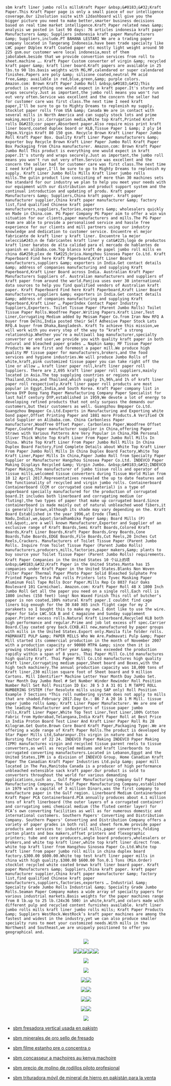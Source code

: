 
```
sbm kraft liner jumbo rolls millsKraft Paper &nbsp;&#0183;&#32;Kraft Paper.This Kraft Paper page is only a small piece of our intelligence coverage.Our i2solution suite with i2dashboard will give you the bigger picture you need to make better,smarter business decisions based on real time market intelligence.Kraft Paper related news &amp; analysis we posted in last 90 days: 76 articles indonesia kraft paper Manufacturers &amp; Suppliers indonesia kraft paper Manufacturers &amp; Suppliers,include.PT BAHANA LESTARI We are a trading paper company located in Tangerang Indonesia.have been trade specialty like LWC paper DUplex Kraft Coated paper etc mostly light weight around 50 225 gsm.our customer were local indonesia,most of them jabotabek.beside that we provide convertion services from roll to sheet.machine …. Kraft Paper Custom converter of virgin &amp; recycled kraft paper &amp; kraft liner board.Kraft papers are available in 25 lbs.to 90 lbs.basis weights with MG,MF,calendared or super calendared finishes.Papers are poly &amp; silicone coated,neutral PH acid free,&amp; available in red,blue,green,&amp; purple colors. Amazon.com: Brown Kraft Paper Jumbo Roll &nbsp;&#0183;&#32;This product is everything one would expect in kraft paper.It's sturdy and wraps securely.Just as important,the jumbo roll means you won't run out very often.Service was excellent and the concern the seller had for customer care was first class.The next time I need kraft paper,I'll be sure to go to Mighty Dreams to replenish my supply. Stocklot paper rolls from USA &amp; Canada We are in contact with several mills in North America and can supply stock lots and prime making,mostly in:.Corrugation media,White top Kraft,Printed Kraft rolls D&#233;cor paper,Absorbent paper.Also require miss print kraft liner board,coated duplex board or KLB,Tissue Paper 1 &amp; 2 ply 14 20gsm.Virgin Kraft 80 150 gsm. Recycle Brown Kraft Liner Paper Jumbo Roll Kraft Paper Box. Quality Kraft Liner Paper manufacturers &amp; exporter buy Recycle Brown Kraft Liner Paper Jumbo Roll Kraft Paper Box Packaging from China manufacturer. Amazon.com: Brown Kraft Paper Jumbo Roll This product is everything one would expect in kraft paper.It's sturdy and wraps securely.Just as important,the jumbo roll means you won't run out very often.Service was excellent and the concern the seller had for customer care was first class.The next time I need kraft paper,I'll be sure to go to Mighty Dreams to replenish my supply. Kraft Liner Jumbo Rolls Mills Kraft liner jumbo rolls mills.The gulin product line consisting of more than 30 machines sets the standard for our industry we plan to help you meet your needs with our equipment with our distribution and product support system and the continual introduction and updating of produ. Kraft paper Manufacturers &amp; Suppliers,China kraft paper. kraft paper manufacturer supplier,China kraft paper manufacturer &amp; factory list,find qualified Chinese kraft paper manufacturers,suppliers,factories,exporters &amp; wholesalers quickly on Made in China.com. PG Paper Company PG Paper aim to offer a win win situation for our clients,paper manufacturers and mills.The PG Paper team are able to provide a personalised service and hassle free experience for our clients and mill partners using our industry knowledge and dedication to customer service. Encuentre el mejor fabricante de kraft liner y kraft liner. Encuentre la mejor selecci&#243;n de fabricantes kraft liner y cat&#225;logo de productos kraft liner baratos de alta calidad para el mercado de hablantes de spanish en alibaba.com.Top blanco kraft de papel jumbo roll mills en china d&#250;plex de f&#225;brica.Hangzhou Sinosea Paper Co.Ltd. Kraft Paperboard Find here Kraft Paperboard,Kraft Liner Board manufacturers,suppliers &amp; exporters in India.Get contact details &amp; address of companies manufacturing and supplying Kraft Paperboard,Kraft Liner Board across India. Australian Kraft Paper Manufacturers Suppliers of. Australian manufacturers and suppliers of kraft paper from around the world.Panjiva uses over 30 international data sources to help you find qualified vendors of Australian kraft paper. Kraft Paperboard Find here Kraft Paperboard,Kraft Liner Board manufacturers,suppliers &amp; exporters in India.Get contact details &amp; address of companies manufacturing and supplying Kraft Paperboard,Kraft Liner … PaperIndex Contact Paper Industry Suppliers,Exporters. Toilet Tissue Paper (Parent Jumbo Rolls) Toilet Tissue Paper Rolls.Woodfree Paper.Writing Papers.Kraft Liner,Test Liner,Corrugating Medium added by Meisam Paper Co.from Iran New RFQ A buyer from Delhi,India posted their Self Adhesive Paper Stock Lots RFQ.A buyer from Dhaka,Bangladesh. Kraft To achieve this mission,we will work with you every step of the way to “kraft” a strong relationship.Whether you’re a multiwall bag manufacturer,specialty converter or end user,we provide you with quality kraft paper in both natural and bleached paper grades … Napkin &amp; MF Tissue Paper Products We are first and foremost a paper mill.We produce high quality MF tissue paper for manufacturers,brokers,and the food services and hygiene industries.We will produce Jumbo Rolls of white,kraft,pink customized tissue paper you can take right off the line or allow … kraft liner paper roll,kraft liner paper roll Suppliers. There are 2,695 kraft liner paper roll suppliers,mainly located in Asia.The top supplying countries or regions are Thailand,China,and Thailand,which supply 1%,96%,and 1% of kraft liner paper roll respectively.Kraft liner paper roll products are most popular in Egypt,India,and South Korea. Kraft Paper company list in Korea DYP Dong Yang Paper Manufacturing Company Paper Specialist for last half century DYP,established in 1959,We devote a lot of energy to developing refined products that not only surpass the demands our customers,but their customers as well. Guangzhou Bmpaper Co.Ltd. Guangzhou Bmpaper Co.Ltd.Experts in Manufacturing and Exporting white bond paper,Offset Printing Paper and 1881 more Products.A Verified CN Gold Supplier on Alibaba.com. China Carbonless Paper manufacturer,Woodfree Offset Paper. Carbonless Paper,Woodfree Offset Paper,Coated Paper manufacturer supplier in China,offering Paper Straws with Various Patterns Are Very Popular in China,FDA Personal Sliver Thick White Top Kraft Liner From Paper Jumbo Roll Mills In China. White Top Kraft Liner From Paper Jumbo Roll Mills In China Duplex Board Factory,Find Complete Details about White Top Kraft Liner From Paper Jumbo Roll Mills In China Duplex Board Factory,White Top Kraft Liner,Paper Mills In China,Paper Jumbo Roll from Specialty Paper Supplier or Manufacturer Hangzhou Sinosea Paper Co.Ltd. INDEVCO Paper Making Displays Recycled &amp; Virgin Jumbo. &nbsp;&#0183;&#32;INDEVCO Paper Making,the manufacturer of jumbo tissue rolls and operator of tissue mills,welcomed tissue converters during Tissue World Milan from 10 12 April 2017.Representatives revealed the up to date features and the functionality of recycled and virgin jumbo rolls. Containerboard Containerboard (CCM or corrugated case material) is a type of paperboard specially manufactured for the production of corrugated board.It includes both linerboard and corrugating medium (or fluting),the two types of paper that make up corrugated board.Since containerboard is made mainly out of natural unbleached wood fibers,it is generally brown,although its shade may vary depending on the. Kraft Board Established in the year 1996,at Erode (Tamil Nadu,India),we,&quot;Saradhambika Paper &amp; Board Mills (P) Ltd.&quot;,are a well known Manufacturer,Exporter and Supplier of an exclusive range of Kraft Boards,Semi Kraft Boards,Colored Kraft Boards,Kraft Liner Boards,Kraft Paper Boards,Grey Boards,Cone Boards,Tube Boards,EDGE Boards,File Boards,Cut Reels,20 Inches Cut Reels,Crackers. Manufacturers of Toilet Tissue Paper (Parent Jumbo Rolls. Inquire from Toilet Tissue Paper (Parent Jumbo Rolls) manufacturers,producers,mills,factories,paper makers,&amp; plants to buy source your Toilet Tissue Paper (Parent Jumbo Rolls) requirements. Kraft Paper Companies in the United States 10 个以上的项&nbsp;&#0183;&#32;Kraft Paper in the United States.Manta has 15 companies under Kraft Paper in the United States.Blanks Non Woven Filter Paper Thermal Paper Photo Paper Solid Bleached Sulphate Pre Printed Papers Tetra Pak rolls Printers lots Tyvec Masking Paper Aluminum Foil Tape Rolls Dcor Paper.Mills Rep Co 8037 Fair Oaks Boulevard 101 Carmichael. Amazon.com: Kraft Paper Roll 48 X 1800 Inch Jumbo Roll Get all the paper you need on a single roll.Each roll is 1800 inches (150 feet) long! Non Waxed Finish This roll of butcher’s paper is non coated,100% natural Kraft paper.I couldnt find cage liners big enough for the 30 X40 X65 inch flight cage for my 2 parakeets so I bought this to make my own.I dont like to use the wire. Paper for Sale LWC.SCA B and C magazine and Sunday supplement paper.Printer excess rolls.Natural Kraft Linerboard,Recycled KLB both high performance and regular.Prime and job lot excess off spec.Carrier Board.Clay coated grey back.CCKB.All new,manufactured by paper groups with mills in the United States.Export only.Manila file folder rolls. PADMAVATI PULP &amp; PAPER MILLS Who We Are.Padmavati Pulp &amp; Paper Mill started its commercial production in the month of November 2007 with a production capacity or 90000 MTPA &amp; since then it is growing steadily year after year &amp; has exceeded the production rapidly within a span of 8 years. Thai Paper Mill Co.Ltd manufactures high quality Kraft. Thai Paper Mill Co.Ltd manufactures high quality Kraft liner,Corrugating medium paper,Sheet board and Boxes,with the high tech machinery.The annual production capacity was 18,000 tons of Kraft liner,230 million square foot of Sheet board and 9 million Cartons. Mill Identifier* Machine Letter Year Month Day Jumbo Set. Year Month Day Jumbo Reel # Set Number Winder Rewinder Roll Position Number Roll Set Roll Position ID Ex: J8 5 3 A 31 01 1 M TAPPI ROLL NUMBERING SYSTEM (for Resolute mills using SAP only) Roll Position Example 7 Sections *This roll numbering system does not apply to mills that are shaded.February 2017.Day Ex.: B6 7 A 20 16 1 M Mill. tissue paper jumbo rolls &amp; Kraft Liner Paper Manufacturer. We are one of the leading Manufacturer and Exporters of tissue paper jumbo rolls,Kraft Liner Paper,White Top Test Liner,Test Liner,100% Cotton Fabric from Hyderabad,Telangana,India Kraft Paper Roll at Best Price in India Proton Board Test Liner And Kraft Liner Paper Roll Rs 28 Kilogram.Get Quote.Brown Core Board Kraft Paper,Packaging Type:.We are offering a wide range of Kraft Paper Rolls.The product is developed by Star Paper Mills Ltd,Saharanpur.Its virgin in nature and has a Bursting factor of 22 24. INDEVCO Paper Making INDEVCO Paper Making (IPM) manufactures virgin and recycled tissue parent reels to tissue converters,as well as recycled mediums and kraft linerboards to corrugated converting manufacturers.Located in Lebanon,Egypt and the United States,IPM is a division of INDEVCO Group. Home Canadian Kraft Paper The Canadian Kraft Paper Industries Ltd.pulp &amp; paper mill located in The Pas,Manitoba Canada is a producer of high performance unbleached extensible sack kraft paper.Our product is sold to converters throughout the world for various demanding applications,such as … Gulf Paper Manufacturing Company Gulf Paper Manufacturing Company.The Gulf Paper Manufacturing Company,established in 1979 with a capital of 3 million Dinars,was the first company to manufacture paper in the Gulf region. Linerboard Medium Containerboard Kraft Paper PCA Containerboard.PCA annually produces about 4.1 million tons of kraft linerboard (the outer layers of a corrugated container) and corrugating semi chemical medium (the fluted center layer) for PCA’s own converting facilities as well as for numerous domestic and international customers. Southern Papers' Converting and Distribution Company. Southern Papers' Converting and Distribution Company offers a variety of paper grades in both roll and sheet form.We provide paper products and services to: industrial mills,paper converters,folding carton plants and box makers,offset printers and flexographic printers; tube and core producers,angle board producers,wholesalers or brokers,and white top kraft liner,white top kraft liner direct from. white top kraft liner from Hangzhou Sinosea Paper Co.Ltd.White top kraft liner from paper jumbo roll mills in china duplex board factory.$300.00 $600.00.White top test kraft liner paper mills in china with high quality.$300.00 $600.00 Ton.0.1 Tons (Min.Order) stocklot recycled white coated brown kraft liner board paper. Kraft paper Manufacturers &amp; Suppliers,China kraft paper. kraft paper manufacturer supplier,China kraft paper manufacturer &amp; factory list,find qualified Chinese kraft paper manufacturers,suppliers,factories,exporters … Industrial &amp; Specialty Grade Jumbo Rolls Industrial &amp; Specialty Grade Jumbo Rolls.Seaman Paper Company makes a wide array of specialty papers for various industrial markets.Basis weights for the paper machines range from 8 lb.up to 25 lb.(24x36 500) in white,kraft,and colors made with different pulp and recycled content furnishes available. kraft liner jumbo rolls mills kraft liner jumbo rolls mills; Kraft Paper Products &amp; Suppliers WestRock.WestRock’s kraft paper machines are among the fastest and widest in the industry,yet we can also produce smaller specialty runs to meet your customized needs.With mills in the Northwest and Southeast,we are uniquely positioned to offer you geographical and. 
```

<div align="center">

<a href="https://es-crusher.shibang-china.com/github&k=sbm+kraft+liner+jumbo+rolls+mills"><img src="https://static.shibang-china.com/es/crusher/logo.jpg"></a>

<a href="https://es-crusher.shibang-china.com/github&k=sbm+kraft+liner+jumbo+rolls+mills"><img src="https://static.shibang-china.com/es/crusher/index.jpg"></a><a href="https://es-crusher.shibang-china.com/material.htmlgithub&k=sbm+kraft+liner+jumbo+rolls+mills"><img src="https://static.shibang-china.com/es/crusher/material.jpg"></a><a href="https://es-crusher.shibang-china.com/application.htmlgithub&k=sbm+kraft+liner+jumbo+rolls+mills"><img src="https://static.shibang-china.com/es/crusher/application.jpg"></a><a href="https://es-crusher.shibang-china.com/aboutus.htmlgithub&k=sbm+kraft+liner+jumbo+rolls+mills"><img src="https://static.shibang-china.com/es/crusher/aboutus.jpg"></a><a href="https://es-crusher.shibang-china.com/contact.htmlgithub&k=sbm+kraft+liner+jumbo+rolls+mills"><img src="https://static.shibang-china.com/es/crusher/contact.jpg"></a>

<a href="https://es-crusher.shibang-china.com/github&k=sbm+kraft+liner+jumbo+rolls+mills"><img src="https://static.shibang-china.com/es/crusher/banner.jpg"></a>

<a href="https://swt.shibang-china.com/github&k=sbm+kraft+liner+jumbo+rolls+mills"><img src="https://static.shibang-china.com/es/crusher/text.jpg"></a>

<a href="https://swt.shibang-china.com/github&k=sbm+kraft+liner+jumbo+rolls+mills"><img src="https://static.shibang-china.com/es/crusher/chat.jpg"></a><a href="https://es-crusher.shibang-china.com/contact.htmlgithub&k=sbm+kraft+liner+jumbo+rolls+mills"><img src="https://static.shibang-china.com/es/crusher/message.jpg"></a>

<a href="https://es-crusher.shibang-china.com/products/pe.htmlgithub&k=sbm+kraft+liner+jumbo+rolls+mills"><img src="https://static.shibang-china.com/es/crusher/pe.jpg"></a><a href="https://es-crusher.shibang-china.com/products/pf.htmlgithub&k=sbm+kraft+liner+jumbo+rolls+mills"><img src="https://static.shibang-china.com/es/crusher/pf.jpg"></a>

<a href="https://es-crusher.shibang-china.com/products/hpt.htmlgithub&k=sbm+kraft+liner+jumbo+rolls+mills"><img src="https://static.shibang-china.com/es/crusher/hpt.jpg"></a><a href="https://es-crusher.shibang-china.com/products/vsi.htmlgithub&k=sbm+kraft+liner+jumbo+rolls+mills"><img src="https://static.shibang-china.com/es/crusher/vsi.jpg"></a>

<a href="https://es-crusher.shibang-china.com/products/klv.htmlgithub&k=sbm+kraft+liner+jumbo+rolls+mills"><img src="https://static.shibang-china.com/es/crusher/klv.jpg"></a><a href="https://es-crusher.shibang-china.com/products/portable.htmlgithub&k=sbm+kraft+liner+jumbo+rolls+mills"><img src="https://static.shibang-china.com/es/crusher/portable.jpg"></a>

<a href="https://swt.shibang-china.com/github&k=sbm+kraft+liner+jumbo+rolls+mills"><img src="https://static.shibang-china.com/es/crusher/case.jpg"></a>

</div>


* [sbm fresadora vertical usada en pakistn](sbm%20fresadora%20vertical%20usada%20en%20pakistn.md)

* [sbm minerales de oro sello de fresado](sbm%20minerales%20de%20oro%20sello%20de%20fresado.md)

* [sbm filme estanho pre o concentra o](sbm%20filme%20estanho%20pre%20o%20concentra%20o.md)

* [sbm concasseur a machoires au kenya machoire](sbm%20concasseur%20a%20machoires%20au%20kenya%20machoire.md)

* [sbm precio de molino de rodillos piloto profesional](sbm%20precio%20de%20molino%20de%20rodillos%20piloto%20profesional.md)

* [sbm trituradora móvil de mineral de hierro en pakistán para la venta](sbm%20trituradora%20m%C3%B3vil%20de%20mineral%20de%20hierro%20en%20pakist%C3%A1n%20para%20la%20venta.md)